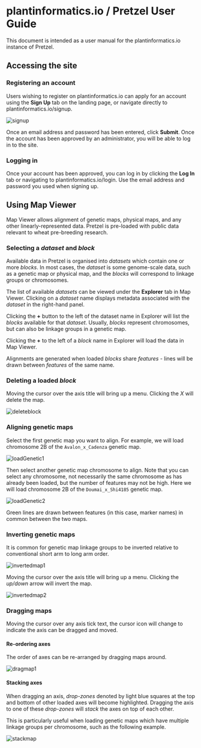 # plantinformatics.io / Pretzel User Guide

This document is intended as a user manual for the plantinformatics.io instance of Pretzel.

## Accessing the site

### Registering an account

Users wishing to register on plantinformatics.io can apply for an account using the **Sign Up** tab on the landing page, or navigate directly to plantinformatics.io/signup.

![signup](https://user-images.githubusercontent.com/20571319/44134336-d2dca14a-a0a7-11e8-9a9c-53111690f206.png)

Once an email address and password has been entered, click **Submit**. Once the account has been approved by an administrator, you will be able to log in to the site.

### Logging in

Once your account has been approved, you can log in by clicking the **Log In** tab or navigating to plantinformatics.io/login. Use the email address and password you used when signing up.

## Using Map Viewer

Map Viewer allows alignment of genetic maps, physical maps, and any other linearly-represented data. Pretzel is pre-loaded with public data relevant to wheat pre-breeding research.

### Selecting a *dataset* and *block*

Available data in Pretzel is organised into *datasets* which contain one or more *blocks*. In most cases, the *dataset* is some genome-scale data, such as a genetic map or physical map, and the *blocks* will correspond to linkage groups or chromosomes.

The list of available *datasets* can be viewed under the **Explorer** tab in Map Viewer. Clicking on a *dataset* name displays metadata associated with the *dataset* in the right-hand panel.

Clicking the **+** button to the left of the dataset name in Explorer will list the *blocks* available for that *dataset*. Usually, *blocks* represent chromosomes, but can also be linkage groups in a genetic map.

Clicking the **+** to the left of a *block* name in Explorer will load the data in Map Viewer.

Alignments are generated when loaded *blocks* share *features* - lines will be drawn between *features* of the same name.

### Deleting a loaded *block*

Moving the cursor over the axis title will bring up a menu. Clicking the *X* will delete the map.

![deleteblock](https://user-images.githubusercontent.com/20571319/44135918-3e61b954-a0ae-11e8-933b-83f2c5f13f37.png)

### Aligning genetic maps

Select the first genetic map you want to align. For example, we will load chromosome 2B of the `Avalon_x_Cadenza` genetic map.

![loadGenetic1](https://user-images.githubusercontent.com/20571319/44134093-8e73bcec-a0a6-11e8-99ae-218caf1df845.png)

Then select another genetic map chromosome to align. Note that you can select any chromosome, not necessarily the same chromosome as has already been loaded, but the number of features may not be high. Here we will load chromosome 2B of the `Doumai_x_Shi4185` genetic map.

![loadGenetic2](https://user-images.githubusercontent.com/20571319/44134094-91ee8d48-a0a6-11e8-971f-d9bdef3f157a.png)

Green lines are drawn between features (in this case, marker names) in common between the two maps.

### Inverting genetic maps

It is common for genetic map linkage groups to be inverted relative to conventional short arm to long arm order.

![invertedmap1](https://user-images.githubusercontent.com/20571319/44134985-712a28f2-a0aa-11e8-882f-2504057ee7e3.png)

Moving the cursor over the axis title will bring up a menu. Clicking the *up/down* arrow will invert the map.

![invertedmap2](https://user-images.githubusercontent.com/20571319/44134984-70c4cf48-a0aa-11e8-9a08-e97a4871f547.png)

### Dragging maps

Moving the cursor over any axis tick text, the cursor icon will change to indicate the axis can be dragged and moved.

#### Re-ordering axes

The order of axes can be re-arranged by dragging maps around.

![dragmap1](https://user-images.githubusercontent.com/20571319/44136608-c187fe68-a0b0-11e8-9008-7f082c305590.gif)

#### Stacking axes

When dragging an axis, *drop-zones* denoted by light blue squares at the top and bottom of other loaded axes will become highlighted. Dragging the axis to one of these *drop-zones* will *stack* the axes on top of each other.

This is particularly useful when loading genetic maps which have multiple linkage groups per chromosome, such as the following example.

![stackmap](https://user-images.githubusercontent.com/20571319/44179887-cdf07e00-a13c-11e8-9a92-eafd43797a3e.gif)
